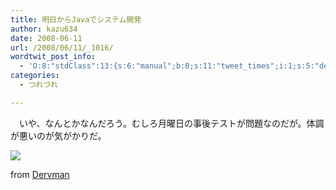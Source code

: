 ```yaml
---
title: 明日からJavaでシステム開発
author: kazu634
date: 2008-06-11
url: /2008/06/11/_1016/
wordtwit_post_info:
  - 'O:8:"stdClass":13:{s:6:"manual";b:0;s:11:"tweet_times";i:1;s:5:"delay";i:0;s:7:"enabled";i:1;s:10:"separation";s:2:"60";s:7:"version";s:3:"3.7";s:14:"tweet_template";b:0;s:6:"status";i:2;s:6:"result";a:0:{}s:13:"tweet_counter";i:2;s:13:"tweet_log_ids";a:1:{i:0;i:4067;}s:9:"hash_tags";a:0:{}s:8:"accounts";a:1:{i:0;s:7:"kazu634";}}'
categories:
  - つれづれ

---
```

<div class="section">
<p>
    　いや、なんとかなんだろう。むしろ月曜日の事後テストが問題なのだが。体調が悪いのが気がかりだ。
</p>
  
<p>
<center>
</center>
</p>
  
<p>
<a href="http://flickr.com/photos/37571036@N00/424608164/" onclick="__gaTracker('send', 'event', 'outbound-article', 'http://flickr.com/photos/37571036@N00/424608164/', '');" title="Programming"><img src="http://farm1.static.flickr.com/156/424608164_df3f899af4_m.jpg" /></a>
</p>
  
<p>
    from <a href="http://flickr.com/people/37571036@N00/" onclick="__gaTracker('send', 'event', 'outbound-article', 'http://flickr.com/people/37571036@N00/', 'Dervman');">Dervman</a>
</p></p>
</div>